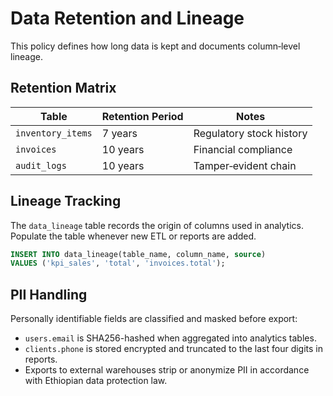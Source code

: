 # Data Retention and Lineage

This policy defines how long data is kept and documents column‑level lineage.

## Retention Matrix
| Table | Retention Period | Notes |
|-------|-----------------|-------|
| `inventory_items` | 7 years | Regulatory stock history |
| `invoices` | 10 years | Financial compliance |
| `audit_logs` | 10 years | Tamper‑evident chain |

## Lineage Tracking
The `data_lineage` table records the origin of columns used in analytics.
Populate the table whenever new ETL or reports are added.

```sql
INSERT INTO data_lineage(table_name, column_name, source)
VALUES ('kpi_sales', 'total', 'invoices.total');
```

## PII Handling

Personally identifiable fields are classified and masked before export:

- `users.email` is SHA256-hashed when aggregated into analytics tables.
- `clients.phone` is stored encrypted and truncated to the last four digits in reports.
- Exports to external warehouses strip or anonymize PII in accordance with Ethiopian data protection law.
